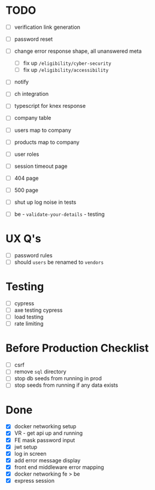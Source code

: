 # TODO

- [ ] verification link generation
- [ ] password reset

- [ ] change error response shape, all unanswered meta
  - [ ] fix up `/eligibility/cyber-security`
  - [ ] fix up `/eligibility/accessibility`

- [ ] notify
- [ ] ch integration

- [ ] typescript for knex response

- [ ] company table
- [ ] users map to company
- [ ] products map to company
- [ ] user roles

- [ ] session timeout page
- [ ] 404 page
- [ ] 500 page

- [ ] shut up log noise in tests

- [ ] be - `validate-your-details` - testing

# UX Q's

- [ ] password rules
- [ ] should `users` be renamed to `vendors`

# Testing

- [ ] cypress
- [ ] axe testing cypress
- [ ] load testing
- [ ] rate limiting

# Before Production Checklist

- [ ] csrf
- [ ] remove `sql` directory
- [ ] stop db seeds from running in prod
- [ ] stop seeds from running if any data exists

# Done

- [x] docker networking setup
- [x] VR - get api up and running
- [x] FE mask password input
- [x] jwt setup
- [x] log in screen
- [x] add error message display
- [x] front end middleware error mapping
- [x] docker networking fe > be
- [x] express session